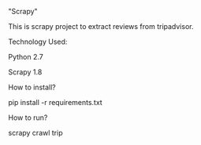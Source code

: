 "Scrapy"


This is scrapy project to extract reviews from tripadvisor.

Technology Used:

Python 2.7

Scrapy 1.8

How to install?

pip install -r requirements.txt

How to run?

scrapy crawl trip